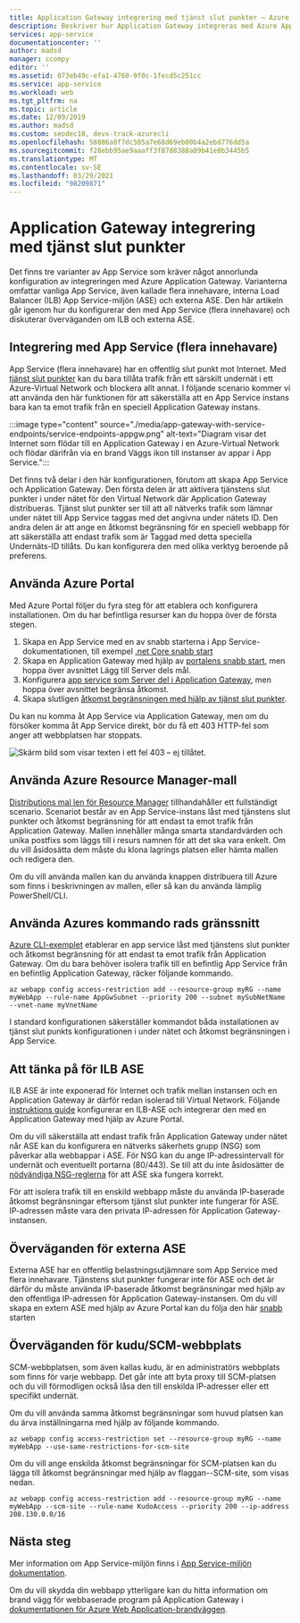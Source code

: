 ```yaml
---
title: Application Gateway integrering med tjänst slut punkter – Azure App Service | Microsoft Docs
description: Beskriver hur Application Gateway integreras med Azure App Service som skyddas med tjänst slut punkter.
services: app-service
documentationcenter: ''
author: madsd
manager: ccompy
editor: ''
ms.assetid: 073eb49c-efa1-4760-9f0c-1fecd5c251cc
ms.service: app-service
ms.workload: web
ms.tgt_pltfrm: na
ms.topic: article
ms.date: 12/09/2019
ms.author: madsd
ms.custom: seodec18, devx-track-azurecli
ms.openlocfilehash: 58886a8f7dc505a7e68d69eb00b4a2ebd776dd5a
ms.sourcegitcommit: f28ebb95ae9aaaff3f87d8388a09b41e0b3445b5
ms.translationtype: MT
ms.contentlocale: sv-SE
ms.lasthandoff: 03/29/2021
ms.locfileid: "98209871"
---
```

# <a name="application-gateway-integration-with-service-endpoints"></a>Application Gateway integrering med tjänst slut punkter
Det finns tre varianter av App Service som kräver något annorlunda konfiguration av integreringen med Azure Application Gateway. Varianterna omfattar vanliga App Service, även kallade flera innehavare, interna Load Balancer (ILB) App Service-miljön (ASE) och externa ASE. Den här artikeln går igenom hur du konfigurerar den med App Service (flera innehavare) och diskuterar överväganden om ILB och externa ASE.

## <a name="integration-with-app-service-multi-tenant"></a>Integrering med App Service (flera innehavare)
App Service (flera innehavare) har en offentlig slut punkt mot Internet. Med [tjänst slut punkter](../../virtual-network/virtual-network-service-endpoints-overview.md) kan du bara tillåta trafik från ett särskilt undernät i ett Azure-Virtual Network och blockera allt annat. I följande scenario kommer vi att använda den här funktionen för att säkerställa att en App Service instans bara kan ta emot trafik från en speciell Application Gateway instans.

:::image type="content" source="./media/app-gateway-with-service-endpoints/service-endpoints-appgw.png" alt-text="Diagram visar det Internet som flödar till en Application Gateway i en Azure-Virtual Network och flödar därifrån via en brand Väggs ikon till instanser av appar i App Service.":::

Det finns två delar i den här konfigurationen, förutom att skapa App Service och Application Gateway. Den första delen är att aktivera tjänstens slut punkter i under nätet för den Virtual Network där Application Gateway distribueras. Tjänst slut punkter ser till att all nätverks trafik som lämnar under nätet till App Service taggas med det angivna under nätets ID. Den andra delen är att ange en åtkomst begränsning för en speciell webbapp för att säkerställa att endast trafik som är Taggad med detta speciella Undernäts-ID tillåts. Du kan konfigurera den med olika verktyg beroende på preferens.

## <a name="using-azure-portal"></a>Använda Azure Portal
Med Azure Portal följer du fyra steg för att etablera och konfigurera installationen. Om du har befintliga resurser kan du hoppa över de första stegen.
1. Skapa en App Service med en av snabb starterna i App Service-dokumentationen, till exempel [.net Core snabb start](../quickstart-dotnetcore.md)
2. Skapa en Application Gateway med hjälp av [portalens snabb start](../../application-gateway/quick-create-portal.md), men hoppa över avsnittet Lägg till Server dels mål.
3. Konfigurera [app service som Server del i Application Gateway](../../application-gateway/configure-web-app-portal.md), men hoppa över avsnittet begränsa åtkomst.
4. Skapa slutligen [åtkomst begränsningen med hjälp av tjänst slut punkter](../../app-service/app-service-ip-restrictions.md#set-a-service-endpoint-based-rule).

Du kan nu komma åt App Service via Application Gateway, men om du försöker komma åt App Service direkt, bör du få ett 403 HTTP-fel som anger att webbplatsen har stoppats.

![Skärm bild som visar texten i ett fel 403 – ej tillåtet.](./media/app-gateway-with-service-endpoints/website-403-forbidden.png)

## <a name="using-azure-resource-manager-template"></a>Använda Azure Resource Manager-mall
[Distributions mal len för Resource Manager][template-app-gateway-app-service-complete] tillhandahåller ett fullständigt scenario. Scenariot består av en App Service-instans låst med tjänstens slut punkter och åtkomst begränsning för att endast ta emot trafik från Application Gateway. Mallen innehåller många smarta standardvärden och unika postfixs som läggs till i resurs namnen för att det ska vara enkelt. Om du vill åsidosätta dem måste du klona lagrings platsen eller hämta mallen och redigera den. 

Om du vill använda mallen kan du använda knappen distribuera till Azure som finns i beskrivningen av mallen, eller så kan du använda lämplig PowerShell/CLI.

## <a name="using-azure-command-line-interface"></a>Använda Azures kommando rads gränssnitt
[Azure CLI-exemplet](../../app-service/scripts/cli-integrate-app-service-with-application-gateway.md) etablerar en app service låst med tjänstens slut punkter och åtkomst begränsning för att endast ta emot trafik från Application Gateway. Om du bara behöver isolera trafik till en befintlig App Service från en befintlig Application Gateway, räcker följande kommando.

```azurecli-interactive
az webapp config access-restriction add --resource-group myRG --name myWebApp --rule-name AppGwSubnet --priority 200 --subnet mySubNetName --vnet-name myVnetName
```

I standard konfigurationen säkerställer kommandot båda installationen av tjänst slut punkts konfigurationen i under nätet och åtkomst begränsningen i App Service.

## <a name="considerations-for-ilb-ase"></a>Att tänka på för ILB ASE
ILB ASE är inte exponerad för Internet och trafik mellan instansen och en Application Gateway är därför redan isolerad till Virtual Network. Följande [instruktions guide](../environment/integrate-with-application-gateway.md) konfigurerar en ILB-ASE och integrerar den med en Application Gateway med hjälp av Azure Portal. 

Om du vill säkerställa att endast trafik från Application Gateway under nätet når ASE kan du konfigurera en nätverks säkerhets grupp (NSG) som påverkar alla webbappar i ASE. För NSG kan du ange IP-adressintervall för undernät och eventuellt portarna (80/443). Se till att du inte åsidosätter de [nödvändiga NSG-reglerna](../environment/network-info.md#network-security-groups) för att ASE ska fungera korrekt.

För att isolera trafik till en enskild webbapp måste du använda IP-baserade åtkomst begränsningar eftersom tjänst slut punkter inte fungerar för ASE. IP-adressen måste vara den privata IP-adressen för Application Gateway-instansen.

## <a name="considerations-for-external-ase"></a>Överväganden för externa ASE
Externa ASE har en offentlig belastningsutjämnare som App Service med flera innehavare. Tjänstens slut punkter fungerar inte för ASE och det är därför du måste använda IP-baserade åtkomst begränsningar med hjälp av den offentliga IP-adressen för Application Gateway-instansen. Om du vill skapa en extern ASE med hjälp av Azure Portal kan du följa den här [snabb](../environment/create-external-ase.md) starten

[template-app-gateway-app-service-complete]: https://github.com/Azure/azure-quickstart-templates/tree/master/201-web-app-with-app-gateway-v2/ "Azure Resource Manager mall för slutfört scenario"

## <a name="considerations-for-kuduscm-site"></a>Överväganden för kudu/SCM-webbplats
SCM-webbplatsen, som även kallas kudu, är en administratörs webbplats som finns för varje webbapp. Det går inte att byta proxy till SCM-platsen och du vill förmodligen också låsa den till enskilda IP-adresser eller ett specifikt undernät.

Om du vill använda samma åtkomst begränsningar som huvud platsen kan du ärva inställningarna med hjälp av följande kommando.

```azurecli-interactive
az webapp config access-restriction set --resource-group myRG --name myWebApp --use-same-restrictions-for-scm-site
```

Om du vill ange enskilda åtkomst begränsningar för SCM-platsen kan du lägga till åtkomst begränsningar med hjälp av flaggan--SCM-site, som visas nedan.

```azurecli-interactive
az webapp config access-restriction add --resource-group myRG --name myWebApp --scm-site --rule-name KudoAccess --priority 200 --ip-address 208.130.0.0/16
```

## <a name="next-steps"></a>Nästa steg
Mer information om App Service-miljön finns i [App Service-miljön dokumentation](/azure/app-service/environment).

Om du vill skydda din webbapp ytterligare kan du hitta information om brand vägg för webbaserade program på Application Gateway i [dokumentationen för Azure Web Application-brandväggen](../../web-application-firewall/ag/ag-overview.md).
